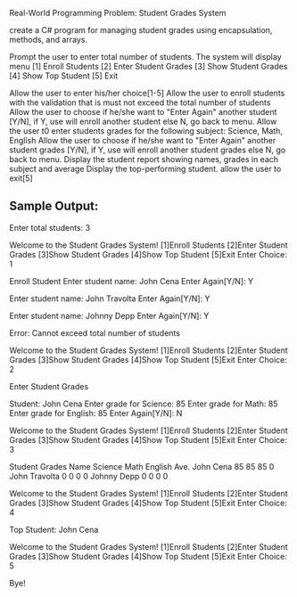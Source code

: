 Real-World Programming Problem: Student Grades System

create a C# program for managing student grades using encapsulation, methods, and arrays.

Prompt the user to enter total number of students.
The system will display menu
    [1] Enroll Students
    [2] Enter Student Grades
    [3] Show Student Grades
    [4] Show Top Student
    [5] Exit

Allow the user to enter his/her choice[1-5]
Allow the user to enroll students with the validation that is must not exceed the total number of students
Allow the user to choose if he/she want to "Enter Again" another student [Y/N], if Y, use will enroll another student else N, go back to menu.
Allow the user t0 enter students grades for the following subject: Science, Math, English
Allow the user to choose if he/she want to "Enter Again" another student grades [Y/N], if Y, use will enroll another student grades else N, go back to menu.
Display the student report showing names, grades in each subject and average
Display the top-performing student.
allow the user to exit[5]

Sample Output:
--------------------------------------

Enter total students: 3

Welcome to the Student Grades System!
[1]Enroll Students
[2]Enter Student Grades
[3]Show Student Grades
[4]Show Top Student
[5]Exit
Enter Choice: 1

Enroll Student
Enter student name: John Cena
Enter Again[Y/N]: Y

Enter student name: John Travolta
Enter Again[Y/N]: Y

Enter student name: Johnny  Depp
Enter Again[Y/N]: Y

Error: Cannot exceed total number of students

Welcome to the Student Grades System!
[1]Enroll Students
[2]Enter Student Grades
[3]Show Student Grades
[4]Show Top Student
[5]Exit
Enter Choice: 2

Enter Student Grades

Student: John Cena
Enter grade for Science: 85
Enter grade for Math: 85
Enter grade for English: 85
Enter Again[Y/N]: N

Welcome to the Student Grades System!
[1]Enroll Students
[2]Enter Student Grades
[3]Show Student Grades
[4]Show Top Student
[5]Exit
Enter Choice: 3

Student Grades
Name            Science        Math    English        Ave.
John Cena        85            85        85            0
John Travolta    0            0        0            0
Johnny  Depp    0            0        0            0

Welcome to the Student Grades System!
[1]Enroll Students
[2]Enter Student Grades
[3]Show Student Grades
[4]Show Top Student
[5]Exit
Enter Choice: 4

Top Student: John Cena

Welcome to the Student Grades System!
[1]Enroll Students
[2]Enter Student Grades
[3]Show Student Grades
[4]Show Top Student
[5]Exit
Enter Choice: 5

Bye!

